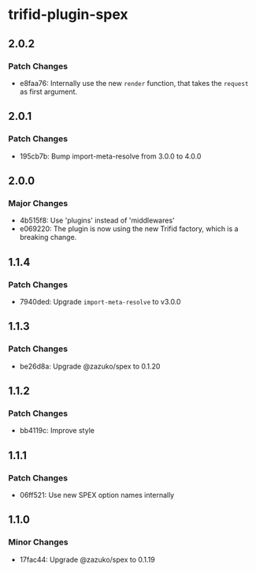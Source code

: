 # trifid-plugin-spex

## 2.0.2

### Patch Changes

- e8faa76: Internally use the new `render` function, that takes the `request` as first argument.

## 2.0.1

### Patch Changes

- 195cb7b: Bump import-meta-resolve from 3.0.0 to 4.0.0

## 2.0.0

### Major Changes

- 4b515f8: Use 'plugins' instead of 'middlewares'
- e069220: The plugin is now using the new Trifid factory, which is a breaking change.

## 1.1.4

### Patch Changes

- 7940ded: Upgrade `import-meta-resolve` to v3.0.0

## 1.1.3

### Patch Changes

- be26d8a: Upgrade @zazuko/spex to 0.1.20

## 1.1.2

### Patch Changes

- bb4119c: Improve style

## 1.1.1

### Patch Changes

- 06ff521: Use new SPEX option names internally

## 1.1.0

### Minor Changes

- 17fac44: Upgrade @zazuko/spex to 0.1.19
